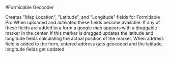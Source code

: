 #Formidable Geocoder

Creates "Map Location", "Latitude", and "Longitude" fields for Formidable Pro
When uploaded and activated these fields become available.
If any of these fields are added to a form a google map appears with a draggable marker in the center.
If this marker is dragged updates the latitude and longitude fields calculating the actual position of the marker.
When address field is added to the form, entered address gets geocoded and the latitude, longitude fields get updated.